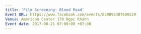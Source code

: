 ```yaml
---
title: 'Film Screening: Blood Road'
Event URL: https://www.facebook.com/events/859096487600229
Venue: American Center 170 Ngọc Khánh
Event date: 2017-08-21 07:00:00 +07:00
---
```


